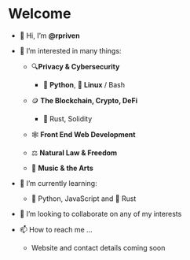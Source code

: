 # Welcome

- 👋 Hi, I’m **@rpriven**
- 👀 I’m interested in many things:
  
  * 🔍**Privacy & Cybersecurity**
  
    * 🐍 **Python**, 🐧 **Linux** / Bash 
    
  * 🪙 **The Blockchain, Crypto, DeFi**
  
    * 🦀 Rust, Solidity 
    
  * 🕸️ **Front End Web Development**
  * ⚖️ **Natural Law & Freedom**
  * 🎸 **Music & the Arts**
 
- 🌱 I’m currently learning:
  - 🐍 Python, JavaScript and 🦀 Rust
  
- 💞️ I’m looking to collaborate on any of my interests
- 📫 How to reach me ...

  - Website and contact details coming soon

<!---
rpriven/rpriven is a ✨ special ✨ repository because its `README.md` (this file) appears on your GitHub profile.
You can click the Preview link to take a look at your changes.
--->
